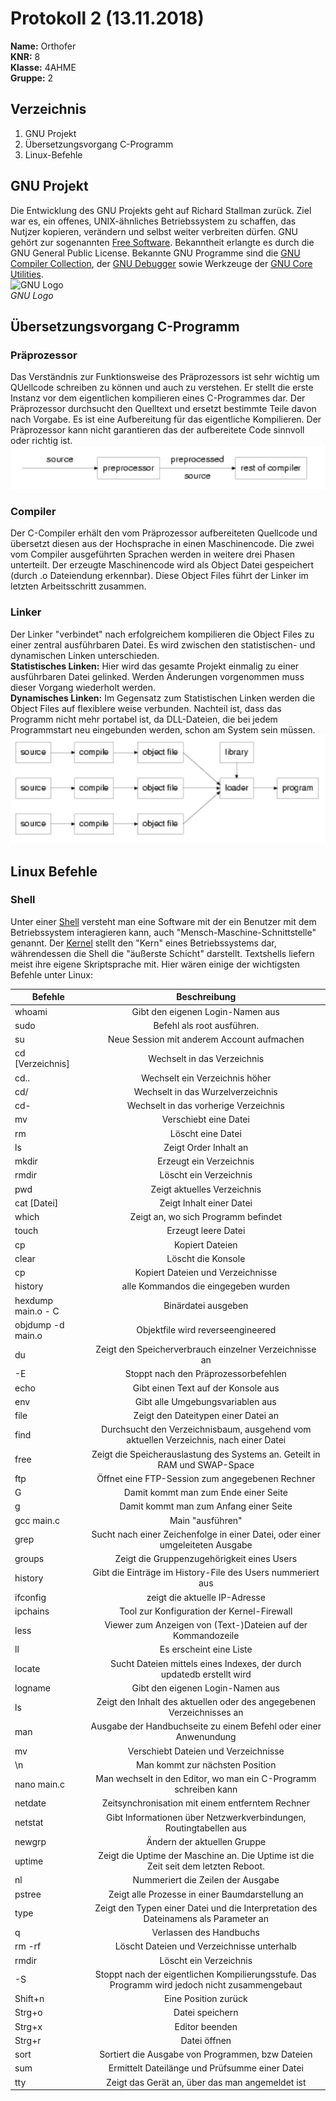 # Protokoll 2 (13.11.2018)  
**Name:** Orthofer  
**KNR:** 8  
**Klasse:** 4AHME  
**Gruppe:** 2  
## Verzeichnis  
1. GNU Projekt  
1. Übersetzungsvorgang C-Programm  
1. Linux-Befehle  
## GNU Projekt  
Die Entwicklung des GNU Projekts geht auf Richard Stallman zurück. Ziel war es, ein offenes, UNIX-ähnliches Betriebssystem zu schaffen, das Nutjzer kopieren, verändern und selbst weiter verbreiten dürfen. GNU gehört zur sogenannten [Free Software](https://de.wikipedia.org/wiki/Freie_Software). Bekanntheit erlangte es durch die GNU General Public License. Bekannte GNU Programme sind die [GNU Compiler Collection](https://de.wikipedia.org/wiki/GNU_Compiler_Collection), der [GNU Debugger](https://de.wikipedia.org/wiki/GNU_Debugger) sowie Werkzeuge der [GNU Core Utilities](https://de.wikipedia.org/wiki/GNU_Core_Utilities).  
![GNU Logo](https://upload.wikimedia.org/wikipedia/commons/thumb/3/39/Official_gnu.svg/220px-Official_gnu.svg.png)  
*GNU Logo*  
## Übersetzungsvorgang C-Programm  
### Präprozessor  
Das Verständnis zur Funktionsweise des Präprozessors ist sehr wichtig um QUellcode schreiben zu können und auch zu verstehen. Er stellt die erste Instanz vor dem eigentlichen kompilieren eines C-Programmes dar. Der Präprozessor durchsucht den Quelltext und ersetzt bestimmte Teile davon nach Vorgabe. Es ist eine Aufbereitung für das eigentliche Kompilieren. Der Präprozessor kann nicht garantieren das der aufbereitete Code sinnvoll oder richtig ist.  
![Präprozessor](https://github.com/ortdam14/labor/blob/master/Pr%C3%A4prozessor.PNG)  
### Compiler  
Der C-Compiler erhält den vom Präprozessor aufbereiteten Quellcode und übersetzt diesen aus der Hochsprache in einen Maschinencode. Die zwei vom Compiler ausgeführten Sprachen werden in weitere drei Phasen unterteilt. Der erzeugte Maschinencode wird als Object Datei gespeichert (durch .o Dateiendung erkennbar). Diese Object Files führt der Linker im letzten Arbeitsschritt zusammen.  
### Linker  
Der Linker "verbindet" nach erfolgreichem kompilieren die Object Files zu einer zentral ausführbaren Datei. Es wird zwischen den statistischen- und dynamischen Linken unterschieden.    
**Statistisches Linken:** Hier wird das gesamte Projekt einmalig zu einer ausführbaren Datei gelinked. Werden Änderungen vorgenommen muss dieser Vorgang wiederholt werden.    
**Dynamisches Linken:** Im Gegensatz zum Statistischen Linken werden die Object Files auf flexiblere weise verbunden. Nachteil ist, dass das Programm nicht mehr portabel ist, da DLL-Dateien, die bei jedem Programmstart neu eingebunden werden, schon am System sein müssen.  
![Linker](https://github.com/ortdam14/labor/blob/master/Linker.PNG)  
## Linux Befehle 
### Shell  
Unter einer [Shell](https://de.wikipedia.org/wiki/Shell_(Betriebssystem)) versteht man eine Software mit der ein Benutzer mit dem Betriebssystem interagieren kann, auch "Mensch-Maschine-Schnittstelle" genannt. Der [Kernel](https://de.wikipedia.org/wiki/Kernel_(Betriebssystem)) stellt den "Kern" eines Betriebssystems dar, währendessen die Shell die "äußerste Schicht" darstellt. Textshells liefern meist ihre eigene Skriptsprache mit. Hier wären einige der wichtigsten Befehle unter Linux:  

|Befehle            |Beschreibung   |
| ----------------- |:-------------:|
|whoami		|Gibt den eigenen Login-Namen aus|
|sudo		|Befehl als root ausführen.|
|su			|Neue Session mit anderem Account aufmachen|
|cd [Verzeichnis]			    |Wechselt in das Verzeichnis|
|	cd..	|Wechselt ein Verzeichnis höher|
|cd/		|Wechselt in das Wurzelverzeichnis|
|cd-		|Wechselt in das vorherige Verzeichnis|
|mv			|Verschiebt eine Datei|
|rm		|Löscht eine Datei|
|ls			|Zeigt Order Inhalt an|
|mkdir		|Erzeugt ein Verzeichnis|
|rmdir		|Löscht ein Verzeichnis|
|pwd		|Zeigt aktuelles Verzeichnis|
|cat [Datei] 		|Zeigt Inhalt einer Datei|
|which		|Zeigt an, wo sich Programm befindet|
|touch		|Erzeugt leere Datei|
|cp		|Kopiert Dateien|
|clear		|Löscht die Konsole|
|cp			|Kopiert Dateien und Verzeichnisse|
|history		|alle Kommandos die eingegeben wurden|
|hexdump main.o - C			|Binärdatei ausgeben|
|objdump -d main.o	|Objektfile wird reverseengineered|
|du			|Zeigt den Speicherverbrauch einzelner Verzeichnisse an |
|-E			|Stoppt nach den Präprozessorbefehlen|
|echo		|Gibt einen Text auf der Konsole aus|
|env		|Gibt alle Umgebungsvariablen aus|
|file		|Zeigt den Dateitypen einer Datei an|
|find		|Durchsucht den Verzeichnisbaum, ausgehend vom aktuellen Verzeichnis, nach einer Datei|
|free		|Zeigt die Speicherauslastung des Systems an. Geteilt in RAM und SWAP-Space|
|ftp		|Öffnet eine FTP-Session zum angegebenen Rechner |
|G			|Damit kommt man zum Ende einer Seite|
|g			|Damit kommt man zum Anfang einer Seite|
|gcc main.c	|Main "ausführen"|
|grep		|Sucht nach einer Zeichenfolge in einer Datei, oder einer umgeleiteten Ausgabe |
|groups		|Zeigt die Gruppenzugehörigkeit eines Users|
|history	|Gibt die Einträge im History-File des Users nummeriert aus|
|ifconfig	|zeigt die aktuelle IP-Adresse |
|ipchains	|Tool zur Konfiguration der Kernel-Firewall|
|less 		|Viewer zum Anzeigen von (Text-)Dateien auf der Kommandozeile|
|ll			|Es erscheint eine Liste|
|locate		|Sucht Dateien mittels eines Indexes, der durch updatedb erstellt wird|
|logname	|Gibt den eigenen Login-Namen aus|
|ls			|Zeigt den Inhalt des aktuellen oder des angegebenen Verzeichnisses an|
|man		|Ausgabe der Handbuchseite zu einem Befehl oder einer Anwenundung|
|mv			|Verschiebt Dateien und Verzeichnisse |
|\n			|Man kommt zur nächsten Position|
|nano main.c|Man wechselt in den Editor, wo man ein C-Programm schreiben kann|
|netdate	|Zeitsynchronisation mit einem entferntem Rechner|
|netstat	|Gibt Informationen über Netzwerkverbindungen, Routingtabellen aus|
|newgrp		|Ändern der aktuellen Gruppe|
|uptime		|Zeigt die Uptime der Maschine an. Die Uptime ist die Zeit seit dem letzten Reboot.|
|nl			|Nummeriert die Zeilen der Ausgabe|
|pstree		|Zeigt alle Prozesse in einer Baumdarstellung an|
|type		|Zeigt den Typen einer Datei und die Interpretation des Dateinamens als Parameter an|
|q			|Verlassen des Handbuchs|
|rm -rf 	|Löscht Dateien und Verzeichnisse unterhalb|
|rmdir		|Löscht ein Verzeichnis|
|-S			|Stoppt nach der eigentlichen Kompilierungsstufe. Das Programm wird jedoch nicht zusammengebaut|
|Shift+n	|Eine Position zurück|
|Strg+o		|Datei speichern|
|Strg+x		|Editor beenden|
|Strg+r		|Datei öffnen|
|sort		|Sortiert die Ausgabe von Programmen, bzw Dateien|
|sum		|Ermittelt Dateilänge und Prüfsumme einer Datei|
|tty		|Zeigt das Gerät an, über das man angemeldet ist|
